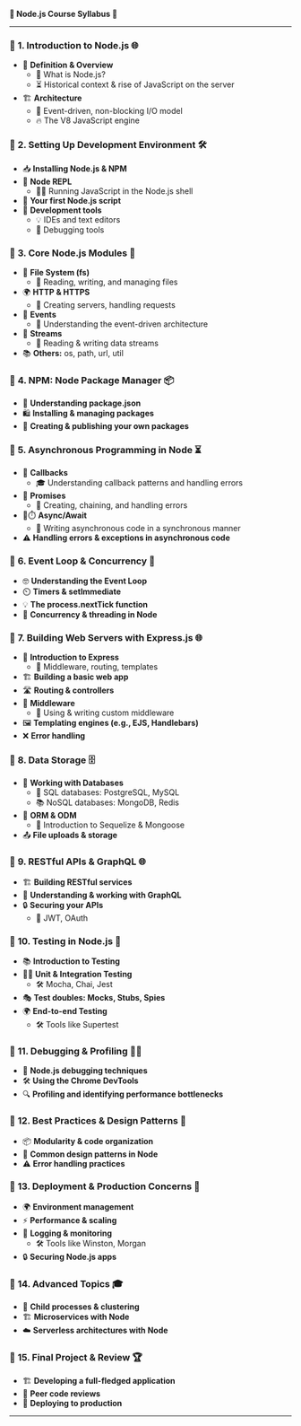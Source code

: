 **🚀 Node.js Course Syllabus 🚀**

---

### 📌 **1. Introduction to Node.js** 🌐
   - 📘 **Definition & Overview**
     - 🧠 What is Node.js?
     - ⏳ Historical context & rise of JavaScript on the server
   - 🏗️ **Architecture**
     - 🔄 Event-driven, non-blocking I/O model
     - 🔥 The V8 JavaScript engine

### 📌 **2. Setting Up Development Environment** 🛠️
   - 📥 **Installing Node.js & NPM**
   - 🐚 **Node REPL**
     - 🏃‍♂️ Running JavaScript in the Node.js shell
   - 📜 **Your first Node.js script**
   - 🔧 **Development tools**
     - 💡 IDEs and text editors
     - 🐞 Debugging tools

### 📌 **3. Core Node.js Modules** 🔌
   - 📁 **File System (fs)**
     - 📖 Reading, writing, and managing files
   - 🌍 **HTTP & HTTPS**
     - 🚀 Creating servers, handling requests
   - 🎉 **Events**
     - 🤔 Understanding the event-driven architecture
   - 🌊 **Streams**
     - 💽 Reading & writing data streams
   - 📚 **Others:** os, path, url, util

### 📌 **4. NPM: Node Package Manager** 📦
   - 🧐 **Understanding package.json**
   - 🛍️ **Installing & managing packages**
   - 🎨 **Creating & publishing your own packages**

### 📌 **5. Asynchronous Programming in Node** ⏳
   - 🔄 **Callbacks**
     - 🎓 Understanding callback patterns and handling errors
   - 🤞 **Promises**
     - 🔗 Creating, chaining, and handling errors
   - 🚫⏱️ **Async/Await**
     - 📝 Writing asynchronous code in a synchronous manner
   - ⚠️ **Handling errors & exceptions in asynchronous code**

### 📌 **6. Event Loop & Concurrency** 🔄
   - 🤓 **Understanding the Event Loop**
   - ⏲️ **Timers & setImmediate**
   - 💡 **The process.nextTick function**
   - 🧶 **Concurrency & threading in Node**

### 📌 **7. Building Web Servers with Express.js** 🌐
   - 🚀 **Introduction to Express**
     - 🚧 Middleware, routing, templates
   - 🏗️ **Building a basic web app**
   - 🛣️ **Routing & controllers**
   - 🔄 **Middleware**
     - 🎨 Using & writing custom middleware
   - 🖼️ **Templating engines (e.g., EJS, Handlebars)**
   - ❌ **Error handling**

### 📌 **8. Data Storage** 🗄️
   - 🏦 **Working with Databases**
     - 🧱 SQL databases: PostgreSQL, MySQL
     - 📚 NoSQL databases: MongoDB, Redis
   - 🤖 **ORM & ODM**
     - 👋 Introduction to Sequelize & Mongoose
   - 📤 **File uploads & storage**

### 📌 **9. RESTful APIs & GraphQL** 🌐
   - 🏗️ **Building RESTful services**
   - 🌌 **Understanding & working with GraphQL**
   - 🔒 **Securing your APIs**
     - 🔑 JWT, OAuth

### 📌 **10. Testing in Node.js** 🧪
   - 📚 **Introduction to Testing**
   - 🕵️‍♂️ **Unit & Integration Testing**
     - 🛠️ Mocha, Chai, Jest
   - 🎭 **Test doubles: Mocks, Stubs, Spies**
   - 🌍 **End-to-end Testing**
     - 🛠️ Tools like Supertest

### 📌 **11. Debugging & Profiling** 🕵️‍♂️
   - 🐞 **Node.js debugging techniques**
   - 🛠️ **Using the Chrome DevTools**
   - 🔍 **Profiling and identifying performance bottlenecks**

### 📌 **12. Best Practices & Design Patterns** 🎨
   - 📦 **Modularity & code organization**
   - 🧠 **Common design patterns in Node**
   - ⚠️ **Error handling practices**

### 📌 **13. Deployment & Production Concerns** 🚀
   - 🌍 **Environment management**
   - ⚡ **Performance & scaling**
   - 📜 **Logging & monitoring**
     - 🛠️ Tools like Winston, Morgan
   - 🔒 **Securing Node.js apps**

### 📌 **14. Advanced Topics** 🎓
   - 🧠 **Child processes & clustering**
   - 🏗️ **Microservices with Node**
   - ☁️ **Serverless architectures with Node**

### 📌 **15. Final Project & Review** 🏆
   - 🏗️ **Developing a full-fledged application**
   - 📝 **Peer code reviews**
   - 🚀 **Deploying to production**

---
